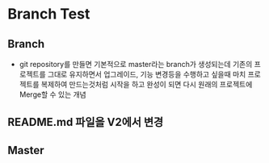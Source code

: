 # Branch Test

## Branch 
* git repository를 만들면 기본적으로 master라는 branch가 
생성되는데
기존의 프로젝트를 그대로 유지하면서 업그레이드, 기능 
변경등을 수행하고 싶을때 
마치 프로젝트를 복제하여 만드는것처럼 시작을 하고
완성이 되면 다시 원래의 프로젝트에 Merge할 수 있는
개념


## README.md 파일을 V2에서 변경
## Master

